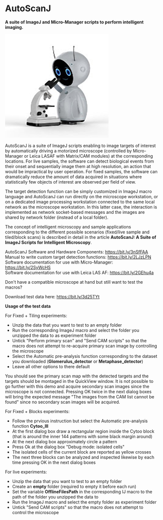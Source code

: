 # AutoScanJ
**A suite of ImageJ and Micro-Manager scripts to perform intelligent imaging.**

![](Robot.jpg)

AutoScanJ is a suite of ImageJ scripts enabling to image targets of interest by automatically driving a motorized microscope (controlled by Micro-Manager or Leica LASAF with Matrix/CAM modules) at the corresponding locations. For live samples, the software can detect biological events from their onset and sequentially image them at high resolution, an action that would be impractical by user operation. For fixed samples, the software can dramatically reduce the amount of data acquired in situations where statistically few objects of interest are observed per field of view. 

The target detection function can be simply customized in ImageJ macro language and AutoScanJ can run directly on the microscope workstation, or on a dedicated image processing workstation connected to the same local network as the microscope workstation. In this latter case, the interaction is implemented as network socket-based messages and the images are shared by network folder (instead of a local folder). 

The concept of intelligent microscopy and sample applications corresponding to the different possible scenarios (fixed/live sample and tiled/block scans) is described in detail in the article **AutoScanJ: A Suite of ImageJ Scripts for Intelligent Microscopy**.

AutoScanJ Software and Hardware Components: https://bit.ly/3nSfFAA<br/>
Manual to write custom  target detection functions: https://bit.ly/2LJzLPN<br/>
Software documentation for use with Micro-Manager:  https://bit.ly/2SyWcHS<br/>
Software documentation for use with Leica LAS AF:   https://bit.ly/2GEhu4a<br/>

Don't have a compatible microscope at hand but still want to test the macros?

Download test data here: https://bit.ly/3d25TYt

**Usage of the test data**

For Fixed + Tiling experiments:
- Unzip the data that you want to test to an empty folder
- Run the corresponding ImageJ macro and select the folder you unzipped the data to as experiment folder
- Untick "Perform primary scan" and "Send CAM scripts" so that the macro does not attempt to re-acquire primary scan image by controlling the microscope
- Select the Automatic pre-analysis function corresponding to the dataset you downloaded (**Glomerulus_detector** or **Metaphase_detector**)<br/>
- Leave all other options to there default

You should see the primary scan map with the detected targets and the targets should be montaged in the QuickView window. It is not possible to go further with this demo and acquire secondary scan images since the microscope is not connected. Pressing OK twice in the next dialog boxes will bring the expected message "The images from the CAM list cannot be found" since no secondary scan images will be acquired.<br/>

For Fixed + Blocks experiments:
- Follow the prvious instruction but select the Automatic pre-analysis function **Cytoo_lll**
- At the first dialog box draw a rectangular region inside the Cytoo block (that is around the inner 144 patterns with some black margin around)
- At the next dialog box approximately circle a pattern
- Press Ok at the dialog box "Debug mode: isolated cells"
- The isolated cells of the current block are reported as yellow crosses
- The next three blocks can be analyzed and inspected likewise by each time pressing OK in the next dialog boxes

For live experiments:
- Unzip the data that you want to test to an empty folder
- Create an **empty** folder (required to empty it before each run)
- Set the variable **OfflineFilesPath** in the corresponding IJ macro to the path of the folder you unzipped the data to
- Run the ImageJ macro and select the empty folder as experiment folder
- Untick "Send CAM scripts" so that the macro does not attempt to control the microscope
